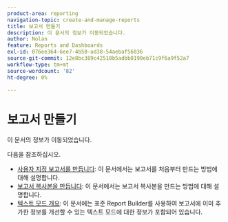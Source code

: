 ```yaml
---
product-area: reporting
navigation-topic: create-and-manage-reports
title: 보고서 만들기
description: 이 문서의 정보가 이동되었습니다.
author: Nolan
feature: Reports and Dashboards
exl-id: 076ee364-6ee7-4b50-ad38-54aebaf56036
source-git-commit: 12e8bc389c42510b5adbb0190eb71c9f6a9f52a7
workflow-type: tm+mt
source-wordcount: '82'
ht-degree: 0%

---
```


# 보고서 만들기

<!-- Audited: 11/2024 -->

이 문서의 정보가 이동되었습니다.

다음을 참조하십시오.

* [사용자 지정 보고서를 만듭니다](../../../reports-and-dashboards/reports/creating-and-managing-reports/create-custom-report.md): 이 문서에서는 보고서를 처음부터 만드는 방법에 대해 설명합니다.
* [보고서 복사본을 만듭니다](../../../reports-and-dashboards/reports/creating-and-managing-reports/create-copy-report.md): 이 문서에서는 보고서 복사본을 만드는 방법에 대해 설명합니다.
* [텍스트 모드 개요](../../../reports-and-dashboards/reports/text-mode/understand-text-mode.md): 이 문서에는 표준 Report Builder를 사용하여 보고서에 이미 추가한 정보를 개선할 수 있는 텍스트 모드에 대한 정보가 포함되어 있습니다.
